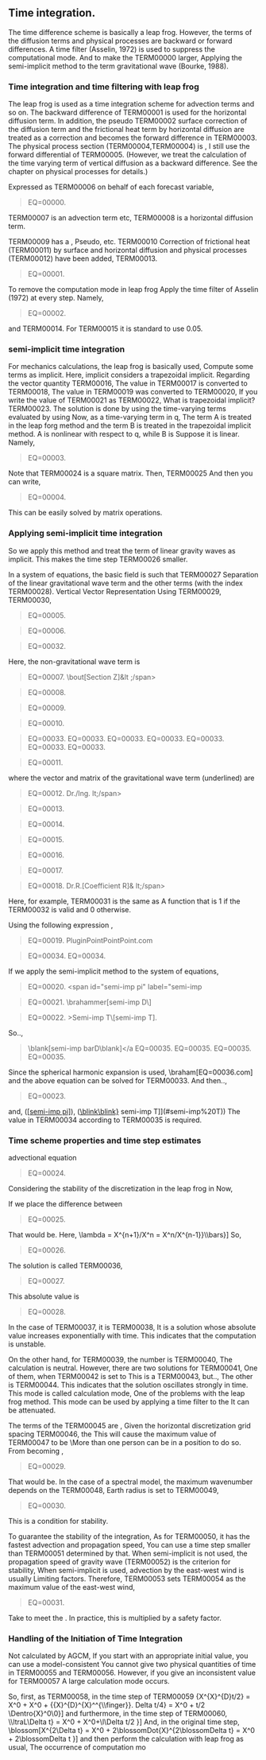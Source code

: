 ## Time integration.

The time difference scheme is basically a leap frog.
However, the terms of the diffusion terms and physical processes are backward or forward differences.
A time filter (Asselin, 1972) is used to suppress the computational mode.
And to make the TERM00000 larger,
Applying the semi-implicit method to the term gravitational wave (Bourke, 1988).

### Time integration and time filtering with leap frog

The leap frog is used as a time integration scheme for advection terms and so on.
The backward difference of TERM00001 is used for the horizontal diffusion term.
In addition, the pseudo TERM00002 surface correction of the diffusion term and the frictional heat term by horizontal diffusion are
treated as a correction and becomes the forward difference in TERM00003.
The physical process section (TERM00004,TERM00004) is ,
I still use the forward differential of TERM00005.
(However, we treat the calculation of the time varying term of vertical diffusion as a backward difference.
See the chapter on physical processes for details.)

Expressed as TERM00006 on behalf of each forecast variable,

> EQ=00000.

TERM00007 is an advection term etc,
TERM00008 is a horizontal diffusion term.

TERM00009 has a ,
Pseudo, etc. TERM00010 Correction of frictional heat (TERM00011) by surface and horizontal diffusion
and physical processes (TERM00012) have been added,
TERM00013.

> EQ=00001.

To remove the computation mode in leap frog
Apply the time filter of Asselin (1972) at every step.
Namely,

> EQ=00002.

and TERM00014.
For TERM00015 it is standard to use 0.05.

### semi-implicit time integration

For mechanics calculations, the leap frog is basically used,
Compute some terms as implicit.
Here, implicit considers a trapezoidal implicit.
Regarding the vector quantity TERM00016,
The value in TERM00017 is converted to TERM00018,
The value in TERM00019 was converted to TERM00020,
If you write the value of TERM00021 as TERM00022,
What is trapezoidal implicit?
TERM00023.
The solution is done by using the time-varying terms evaluated by using
Now, as a time-varying term in <span>q</span>,
The term A is treated in the leap forg method and the term B is treated in the trapezoidal implicit method.
A is nonlinear with respect to <span>q</span>, while B is Suppose it is linear.
Namely,

> EQ=00003.

Note that TERM00024 is a square matrix. Then,
TERM00025
And then you can write,

> EQ=00004.

This can be easily solved by matrix operations.

### Applying semi-implicit time integration

So we apply this method and treat the term of linear gravity waves as implicit.
This makes the time step TERM00026 smaller.

In a system of equations, the basic field is such that TERM00027
Separation of the linear gravitational wave term and the other terms (with the index TERM00028).
Vertical Vector Representation
Using TERM00029, TERM00030,

> EQ=00005.

> EQ=00006.

> EQ=00032.

Here, the non-gravitational wave term is

> EQ=00007.
> <span id="Section Z" label="Section Z" label="Section Z" >\bout[Section Z]&lt ;/span>

> EQ=00008.

> EQ=00009.

> EQ=00010.

> EQ=00033. 
> EQ=00033. 
> EQ=00033. 
> EQ=00033. 
> EQ=00033. 
> EQ=00033. 
> EQ=00033.

> EQ=00011.

where the vector and matrix of the gravitational wave term (underlined) are

> EQ=00012.
> <span id="Coefficient C" label="Coefficient C">Dr./Ing. lt;/span>

> EQ=00013.

> EQ=00014.

> EQ=00015.

> EQ=00016.

> EQ=00017.

> EQ=00018.
> <span id="Coefficient R" label="Coefficient R" >Dr.R.[Coefficient R]& lt;/span>

Here, for example, TERM00031 is the same as
A function that is 1 if the TERM00032 is valid and 0 otherwise.

Using the following expression ,

> EQ=00019.
 PluginPointPointPoint.com

> EQ=00034. 
> EQ=00034.

If we apply the semi-implicit method to the system of equations,

> EQ=00020.
> <span id="semi-imp pi" label="semi-imp 

> EQ=00021.
> <span id="semi-imp D" label="semi-imp D ">\\brahammer[semi-imp D\\\]</span>

> EQ=00022.
> <span id="semi-imp T" label="semi-imp T "> >Semi-imp T\\[semi-imp T]</span>.

So..,

> <span id="semi-imp barD" label="semi- imp barD">\blank\[semi-imp barD\blank]</span></a
> EQ=00035. 
> EQ=00035. 
> EQ=00035. 
> EQ=00035.

Since the spherical harmonic expansion is used,
\braham[EQ=00036.com]
and the above equation can be solved for TERM00033.
And then..,

> EQ=00023.

and, ([[semi-imp pi\]](#semi-imp%20pi)), ([\\blink\blink}](#semi-imp%20pi) semi-imp T\]](#semi-imp%20T))
The value in TERM00034 according to TERM00035
is required.

### Time scheme properties and time step estimates

advectional equation

> EQ=00024.

Considering the stability of the discretization in the leap frog in
Now,

If we place the difference between

> EQ=00025.

That would be.
Here,
\\lambda = X^{n+1}/X^n = X^n/X^{n-1}}\\\\bars}]
So,

> EQ=00026.

The solution is called TERM00036,

> EQ=00027.

This absolute value is

> EQ=00028.

In the case of TERM00037, it is TERM00038,
It is a solution whose absolute value increases exponentially with time.
This indicates that the computation is unstable.

On the other hand, for TERM00039, the number is TERM00040,
The calculation is neutral.
However, there are two solutions for TERM00041,
One of them, when TERM00042 is set to
This is a TERM00043, but..,
The other is TERM00044.
This indicates that the solution oscillates strongly in time.
This mode is called calculation mode,
One of the problems with the leap frog method.
This mode can be used by applying a time filter to the
It can be attenuated.

The terms of the TERM00045 are ,
Given the horizontal discretization grid spacing TERM00046, the
This will cause the maximum value of TERM00047 to be
\More than one person can be in a position to do so.
From becoming ,

> EQ=00029.

That would be.
In the case of a spectral model, the maximum wavenumber depends on the TERM00048,
Earth radius is set to TERM00049,

> EQ=00030.

This is a condition for stability.

To guarantee the stability of the integration,
As for TERM00050, it has the fastest advection and propagation speed,
You can use a time step smaller than TERM00051 determined by that.
When semi-implicit is not used, the propagation speed of gravity wave
(TERM00052) is the criterion for stability,
When semi-implicit is used, advection by the east-west wind is usually
Limiting factors.
Therefore, TERM00053 sets TERM00054 as the maximum value of the east-west wind,

> EQ=00031.

Take to meet the .
In practice, this is multiplied by a safety factor.

### Handling of the Initiation of Time Integration

Not calculated by AGCM,
If you start with an appropriate initial value, you can use a model-consistent
You cannot give two physical quantities of time in TERM00055 and TERM00056.
However, if you give an inconsistent value for TERM00057
A large calculation mode occurs.

So, first, as TERM00058, in the time step of TERM00059
\{X^{X}^{D}t/2} = X^0 + X^0 + {{X}^{D}^{X}^^{\\\finger}}. Delta t/4}
                  = X^0 + t/2 \\Dentro{X}^0\0}]
and furthermore, in the time step of TERM00060,
\\\\ltraL\Delta t} = X^0 +    X^0+\l\Delta t/2 }]
And, in the original time step,
\\blossom[X^{2\Delta t} = X^0 + 2\blossomDot{X}^{2\blossomDelta t} = X^0 + 2\blossomDelta t    }]
and then perform the calculation with leap frog as usual,
The occurrence of computation mo

